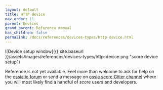 ```yaml
---
layout: default
title: HTTP device
nav_order: 11
parent: Devices
grand_parent: Reference manual
has_children: false
permalink: /docs/references/devices-types/http-device.html
---
```


![Device setup window]({{ site.baseurl }}/assets/images/references/devices-types/http-device.png "score device setup")

Reference is not yet available. Feel more than welcome to ask for help on the [ossia.io forum](https://forum.ossia.io) or send a message on [ossia score Gitter channel](https://gitter.im/ossia/score) where you will most likely find a handful of *score* users and developers.